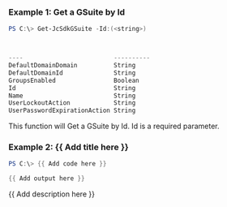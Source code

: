 ### Example 1: Get a GSuite by Id
```powershell
PS C:\> Get-JcSdkGSuite -Id:(<string>)



----                         ----------
DefaultDomainDomain          String
DefaultDomainId              String
GroupsEnabled                Boolean
Id                           String
Name                         String
UserLockoutAction            String
UserPasswordExpirationAction String


```

This function will Get a GSuite by Id. Id is a required parameter.

### Example 2: {{ Add title here }}
```powershell
PS C:\> {{ Add code here }}

{{ Add output here }}
```

{{ Add description here }}

